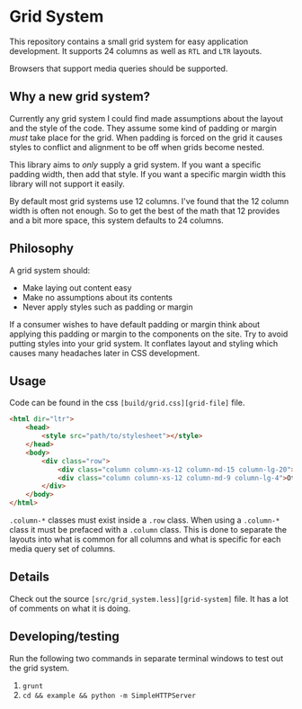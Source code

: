 # Grid System

This repository contains a small grid system for easy application
development. It supports 24 columns as well as `RTL` and `LTR`
layouts.

Browsers that support media queries should be supported.

## Why a new grid system?

Currently any grid system I could find made assumptions about
the layout and the style of the code. They assume some kind of
padding or margin _must_ take place for the grid. When padding
is forced on the grid it causes styles to conflict and alignment
to be off when grids become nested.

This library aims to _only_ supply a grid system. If you want
a specific padding width, then add that style. If you want
a specific margin width this library will not support it easily.

By default most grid systems use 12 columns. I've found that
the 12 column width is often not enough. So to get the best of
the math that 12 provides and a bit more space, this system
defaults to 24 columns.

## Philosophy

A grid system should:

* Make laying out content easy
* Make no assumptions about its contents
* Never apply styles such as padding or margin

If a consumer wishes to have default padding or margin think about
applying this padding or margin to the components on the site. Try to
avoid putting styles into your grid system. It conflates layout and
styling which causes many headaches later in CSS development.

## Usage

Code can be found in the css `[build/grid.css][grid-file]` file.

```html
<html dir="ltr">
    <head>
        <style src="path/to/stylesheet"></style>
    </head>
    <body>
        <div class="row">
            <div class="column column-xs-12 column-md-15 column-lg-20">Info</div>
            <div class="column column-xs-12 column-md-9 column-lg-4">Other Info</div>
        </div>
    </body>
</html>
```

`.column-*` classes must exist inside a `.row` class. When using a `.column-*` class
it must be prefaced with a `.column` class. This is done to separate the layouts into
what is common for all columns and what is specific for each media query set of columns.

## Details

Check out the source `[src/grid_system.less][grid-system]` file. It has a lot of comments on what
it is doing.

## Developing/testing

Run the following two commands in separate terminal windows to test out the grid system.

1. `grunt`
2. `cd && example && python -m SimpleHTTPServer`

[grid-file]: build/grid.css
[grid-system]: src/grid_system.less
